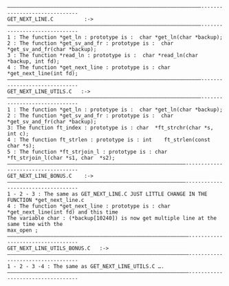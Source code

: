 
    ———————————————————————————————————————————————————————————————------------------------------                  
    GET_NEXT_LINE.C          :->                                                                 
    ———————————————————————————————————————————————————————————————------------------------------             
    1 : The function *get_ln : prototype is :  char *get_ln(char *backup);
    2 : The function *get_sv_and_fr : prototype is :  char *get_sv_and_fr(char *backup);
    3 : The function *read_ln : prototype is :  char *read_ln(char *backup, int fd);
    4 : The function *get_next_line : prototype is : char    *get_next_line(int fd);   
    ———————————————————————————————————————————————————————————————------------------------------        
    GET_NEXT_LINE_UTILS.C   :->                                                                  
    ———————————————————————————————————————————————————————————————------------------------------
    1 : The function *get_ln : prototype is :  char *get_ln(char *backup);
    2 : The function *get_sv_and_fr : prototype is :  char *get_sv_and_fr(char *backup);
    3: The function ft_index : prototype is : char	*ft_strchr(char *s, int c);              
    4 : The function ft_strlen : prototype is : int    ft_strlen(const char *s);                    
    5 : The function *ft_strjoin_l : prototype is : char    *ft_strjoin_l(char *s1, char  *s2); 
    ——————————————————————————————————————————————————————————-----------------------------------             
    GET_NEXT_LINE_BONUS.C    :->                                                                  
    ——————————————————————————————————————————————————————————-----------------------------------                 
    1 - 2 - 3 : The same as GET_NEXT_LINE.C JUST LITTLE CHANGE IN THE FUNCTION *get_next_line.c    
    4 : The function *get_next_line : prototype is : char    *get_next_line(int fd) and this time   
    The variable char : (*backup[10240]) is now get multiple line at the same time with the 
    max_open ;               
    ———————————————————————————————————————————————————————————----------------------------------                 
    GET_NEXT_LINE_UTILS_BONUS.C   :->                                                              
    ———————————————————————————————————————————————————————————----------------------------------              
    1 - 2 - 3 -4 : The same as GET_NEXT_LINE_UTILS.C ….                                            
    ———————————————————————————————————————————————————————————----------------------------------               
